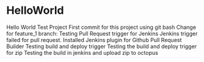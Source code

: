 # HelloWorld
Hello World Test Project
First commit for this project using git bash
Change for feature_1 branch: Testing Pull Request trigger for Jenkins
Jenkins trigger failed for pull request.
Installed Jenkins plugin for Github Pull Request Builder
Testing build and deploy trigger
Testing the build and deploy trigger for zip
Testing the build in jenkins and upload zip to octopus
